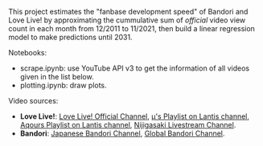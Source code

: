 This project estimates the "fanbase development speed" of Bandori and Love Live! by approximating the cummulative sum of *official* video view count in each month from 12/2011 to 11/2021, then build a linear regression model to make predictions until 2031.

Notebooks: 
- scrape.ipynb: use YouTube API v3 to get the information of all videos given in the list below. 
- plotting.ipynb: draw plots.

Video sources:
- **Love Live!**: [Love Live! Official Channel](https://www.youtube.com/c/lovelive_series), [μ's Playlist on Lantis channel](https://www.youtube.com/watch?v=HQYtGvXGGJA&list=PLmgGL3shzkGM9akfMoobnVhE3XCP42lHb), [Aqours Playlist on Lantis channel](https://www.youtube.com/watch?v=sMZ7iIxIJ6o&list=PLmgGL3shzkGM96YqVhygd3Skb42CTa-hy), [Nijigasaki Livestream Channel](https://www.youtube.com/channel/UCWTbUllFchDX1IxfJF-N0UA).
- **Bandori**: [Japanese Bandori Channel](https://www.youtube.com/channel/UCN-bFIdJM0gQlgX7h6LKcZA), [Global Bandori Channel](https://www.youtube.com/c/BanGDreamGirlsBandParty).
